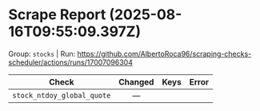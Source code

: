 # Scrape Report (2025-08-16T09:55:09.397Z)

Group: `stocks`  |  Run: https://github.com/AlbertoRoca96/scraping-checks-scheduler/actions/runs/17007096304

| Check | Changed | Keys | Error |
|---|:---:|:--|:--|
| `stock_ntdoy_global_quote` | — |  |  |
